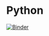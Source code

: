 # Python
[![Binder](https://mybinder.org/badge_logo.svg)](https://mybinder.org/v2/gh/Nabeelpk009/JupiterNoteBook/HEAD)
